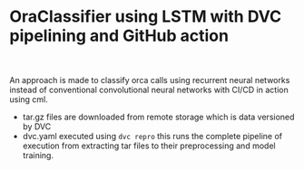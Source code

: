 # OraClassifier using LSTM with DVC pipelining and GitHub action
<br><br>An approach is made to classify orca calls using recurrent neural networks instead of conventional convolutional neural networks with CI/CD in action using cml.
- tar.gz files are downloaded from remote storage which is data versioned by DVC
- dvc.yaml executed using `dvc repro` this runs the complete pipeline of execution from extracting tar files to their preprocessing and model training.
